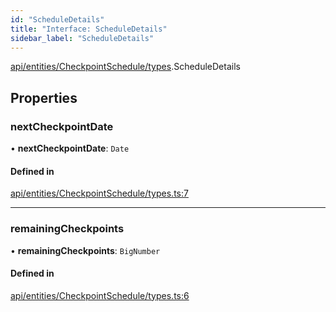 ```yaml
---
id: "ScheduleDetails"
title: "Interface: ScheduleDetails"
sidebar_label: "ScheduleDetails"
---
```


[api/entities/CheckpointSchedule/types](../../../../../../modules/API/Entities/CheckpointSchedule/Types/Types.md).ScheduleDetails

## Properties

### nextCheckpointDate

• **nextCheckpointDate**: `Date`

#### Defined in

[api/entities/CheckpointSchedule/types.ts:7](https://github.com/PolymeshAssociation/polymesh-sdk/blob/c8da9dfce/src/api/entities/CheckpointSchedule/types.ts#L7)

___

### remainingCheckpoints

• **remainingCheckpoints**: `BigNumber`

#### Defined in

[api/entities/CheckpointSchedule/types.ts:6](https://github.com/PolymeshAssociation/polymesh-sdk/blob/c8da9dfce/src/api/entities/CheckpointSchedule/types.ts#L6)
